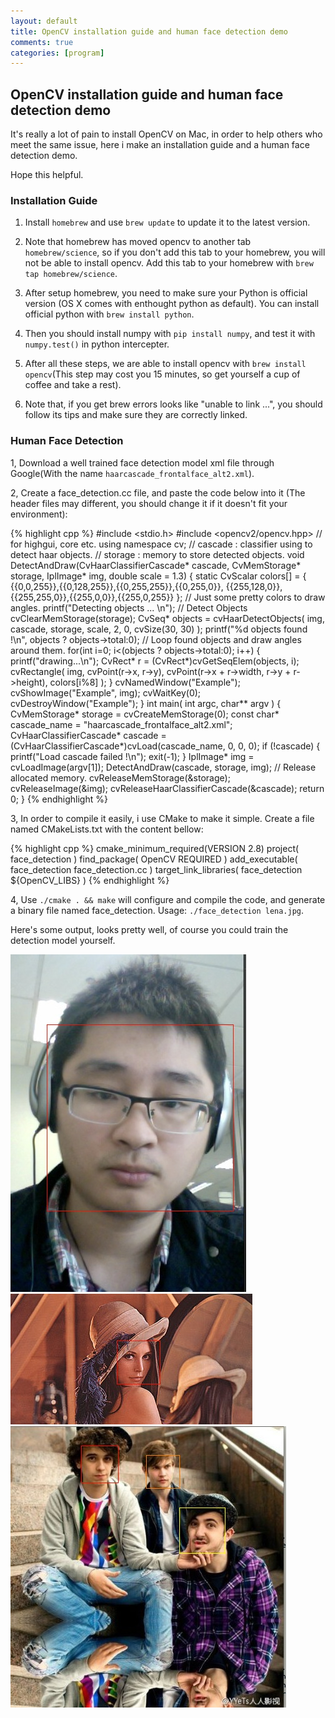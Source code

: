 ```yaml
---
layout: default
title: OpenCV installation guide and human face detection demo
comments: true
categories: [program]
---
```


## OpenCV installation guide and human face detection demo

It's really a lot of pain to install OpenCV on Mac, in order to help others who meet the same issue, here i make an installation guide and a human face detection demo.

Hope this helpful.

### Installation Guide
1. Install `homebrew` and use `brew update` to update it to the latest version.

2. Note that homebrew has moved opencv to another tab `homebrew/science`, so if you don't add this tab to your homebrew, you will not be able to install opencv. Add this tab to your homebrew with `brew tap homebrew/science`.

3. After setup homebrew, you need to make sure your Python is official version (OS X comes with enthought python as default). You can install official python with `brew install python`.

4. Then you should install numpy with `pip install numpy`, and test it with `numpy.test()` in python intercepter.

5. After all these steps, we are able to install opencv with `brew install opencv`(This step may cost you 15 minutes, so get yourself a cup of coffee and take a rest).

6. Note that, if you get brew errors looks like "unable to link ...", you should follow its tips and make sure they are correctly linked.

### Human Face Detection

1, Download a well trained face detection model xml file through Google(With the name `haarcascade_frontalface_alt2.xml`).

2, Create a face_detection.cc file, and paste the code below into it (The header files may different, you should change it if it doesn't fit your environment):

{% highlight cpp %}
#include <stdio.h>
#include <opencv2/opencv.hpp> // for highgui, core etc.
using namespace cv;
// cascade : classifier using to detect haar objects.
// storage : memory to store detected objects.
void DetectAndDraw(CvHaarClassifierCascade* cascade,
                   CvMemStorage* storage,
                   IplImage* img,
                   double scale = 1.3) {
  static CvScalar colors[] = {
    {{0,0,255}},{{0,128,255}},{{0,255,255}},{{0,255,0}},
    {{255,128,0}},{{255,255,0}},{{255,0,0}},{{255,0,255}}
  };  // Just some pretty colors to draw angles.
  printf("Detecting objects ... \n");
  // Detect Objects
  cvClearMemStorage(storage);
  CvSeq* objects = cvHaarDetectObjects(
        img,
        cascade,
        storage,
        scale,
        2,
        0,
        cvSize(30, 30)
      );
  printf("%d objects found !\n", objects ? objects->total:0);
  // Loop found objects and draw angles around them.
  for(int i=0; i<(objects ? objects->total:0); i++) {
    printf("drawing...\n");
    CvRect* r = (CvRect*)cvGetSeqElem(objects, i);
    cvRectangle(
        img,
        cvPoint(r->x, r->y),
        cvPoint(r->x + r->width, r->y + r->height),
        colors[i%8]
        );
  }
  cvNamedWindow("Example");
  cvShowImage("Example", img);
  cvWaitKey(0);
  cvDestroyWindow("Example");
}
int main( int argc, char** argv )
{
  CvMemStorage* storage = cvCreateMemStorage(0);
  const char* cascade_name = "haarcascade_frontalface_alt2.xml";
  CvHaarClassifierCascade* cascade = (CvHaarClassifierCascade*)cvLoad(cascade_name, 0, 0, 0);
  if (!cascade) {
    printf("Load cascade failed !\n");
    exit(-1);
  }
  IplImage* img = cvLoadImage(argv[1]);
  DetectAndDraw(cascade, storage, img);
  // Release allocated memory.
  cvReleaseMemStorage(&storage);
  cvReleaseImage(&img);
  cvReleaseHaarClassifierCascade(&cascade);
  return 0;
}
{% endhighlight %}

3, In order to compile it easily, i use CMake to make it simple. Create a file named CMakeLists.txt with the content bellow:

{% highlight cpp %}
cmake_minimum_required(VERSION 2.8)
project( face_detection )
find_package( OpenCV REQUIRED )
add_executable( face_detection face_detection.cc )
target_link_libraries( face_detection ${OpenCV_LIBS} )
{% endhighlight %}

4, Use `./cmake . && make` will configure and compile the code, and generate a binary file named face_detection. Usage: `./face_detection lena.jpg`.

Here's some output, looks pretty well, of course you could train the detection model yourself.

![face1](/images/tutorial/4-23/face1.jpg)
![face2](/images/tutorial/4-23/face2.jpg)
![face2](/images/tutorial/4-23/face3.jpg)
